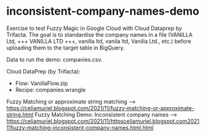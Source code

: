 # inconsistent-company-names-demo
Exercise to test Fuzzy Magic in Google Cloud with Cloud Dataprep by Trifacta. The goal is to standardise the company names in a file (VANILLA Ltd, +++ VANILLA LTD +++, vanilla ltd, vanila ltd, Vanilla Ltd., etc.) before uploading them to the target table in BigQuery.

Data to run the demo: companies.csv.

Cloud DataPrep (by Trifacta):
* Flow: VanillaFlow.zip
* Recipe: companies.wrangle


Fuzzy Matching or approximate string matching --> https://celiamuriel.blogspot.com/2021/11/fuzzy-matching-or-approximate-string.html
Fuzzy Matching Demo: Inconsistent company names --> https://celiamuriel.blogspot.com/2021/11/httpsceliamuriel.blogspot.com202111fuzzy-matching-inconsistent-company-names.html.html
